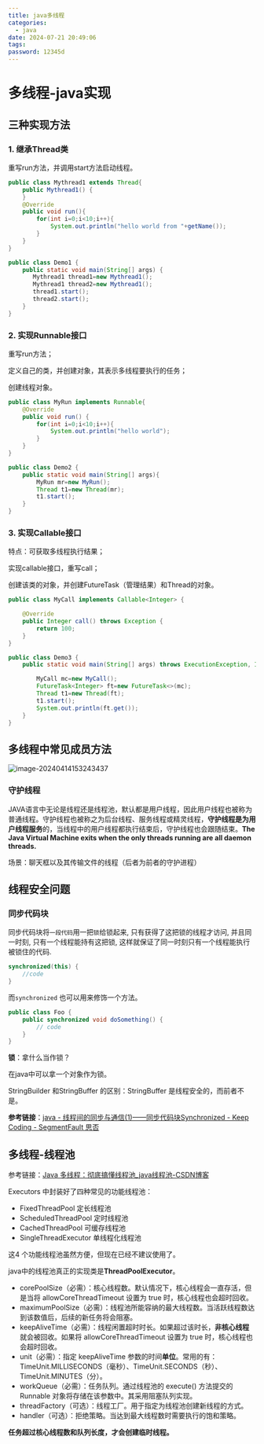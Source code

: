 ```yaml
---
title: java多线程
categories:
  - java
date: 2024-07-21 20:49:06
tags:
password: 12345d
---
```


# 多线程-java实现

## 三种实现方法

<!-- more -->

### 1. 继承Thread类

重写run方法，并调用start方法启动线程。

```java
public class Mythread1 extends Thread{
    public Mythread1() {
    }
    @Override
    public void run(){
        for(int i=0;i<10;i++){
            System.out.println("hello world from "+getName());
        }
    }
}
```

```java
public class Demo1 {
    public static void main(String[] args) {
       Mythread1 thread1=new Mythread1();
       Mythread1 thread2=new Mythread1();
       thread1.start();
       thread2.start();
    }
}
```

### 2. 实现Runnable接口

重写run方法；

定义自己的类，并创建对象，其表示多线程要执行的任务；

创建线程对象。

```java
public class MyRun implements Runnable{
    @Override
    public void run() {
        for(int i=0;i<10;i++){
            System.out.println("hello world");
        }
    }
}
```

```java
public class Demo2 {
    public static void main(String[] args){
       	MyRun mr=new MyRun();
		Thread t1=new Thread(mr);
        t1.start();
    }
}
```

### 3. 实现Callable接口

特点：可获取多线程执行结果；

实现callable接口，重写call；

创建该类的对象，并创建FutureTask（管理结果）和Thread的对象。

```java
public class MyCall implements Callable<Integer> {

    @Override
    public Integer call() throws Exception {
        return 100;
    }
}
```

```java
public class Demo3 {
    public static void main(String[] args) throws ExecutionException, InterruptedException {

        MyCall mc=new MyCall();
        FutureTask<Integer> ft=new FutureTask<>(mc);
        Thread t1=new Thread(ft);
        t1.start();
        System.out.println(ft.get());
    }
}

```

## 多线程中常见成员方法

![image-20240414153243437](D:/myData/javaStudy/img/image-20240414153243437.png)



### 守护线程

JAVA语言中无论是线程还是线程池，默认都是用户线程，因此用户线程也被称为普通线程。守护线程也被称之为后台线程、服务线程或精灵线程，**守护线程是为用户线程服务**的，当线程中的用户线程都执行结束后，守护线程也会跟随结束。**The Java Virtual Machine exits when the only threads running are all daemon threads.**

场景：聊天框以及其传输文件的线程（后者为前者的守护进程）

## 线程安全问题

### 同步代码块

同步代码块将`一段代码`用一把`锁`给锁起来, 只有获得了这把锁的线程才访问, 并且同一时刻, 只有一个线程能持有这把锁, 这样就保证了同一时刻只有一个线程能执行被锁住的代码.

```java
synchronized(this) {
    //code
}
```

而`synchronized` 也可以用来修饰一个方法。

```java
public class Foo {
    public synchronized void doSomething() {
        // code
    }
}
```

**锁**：拿什么当作锁？

在java中可以拿一个对象作为锁。



StringBuilder 和StringBuffer 的区别：StringBuffer 是线程安全的，而前者不是。

**参考链接**：[java - 线程间的同步与通信(1)——同步代码块Synchronized - Keep Coding - SegmentFault 思否](https://segmentfault.com/a/1190000015979202)

## 多线程-线程池

参考链接：[Java 多线程：彻底搞懂线程池_java线程池-CSDN博客](https://blog.csdn.net/u013541140/article/details/95225769)



Executors 中封装好了四种常见的功能线程池： 

- FixedThreadPool 定长线程池
- ScheduledThreadPool  定时线程池
- CachedThreadPool 可缓存线程池
- SingleThreadExecutor 单线程化线程池



这4 个功能线程池虽然方便，但现在已经不建议使用了。

java中的线程池真正的实现类是**ThreadPoolExecutor**。

- corePoolSize（必需）：核心线程数。默认情况下，核心线程会一直存活，但是当将 allowCoreThreadTimeout 设置为 true 时，核心线程也会超时回收。
- maximumPoolSize（必需）：线程池所能容纳的最大线程数。当活跃线程数达到该数值后，后续的新任务将会阻塞。
- keepAliveTime（必需）：线程闲置超时时长。如果超过该时长，**非核心线程**就会被回收。如果将 allowCoreThreadTimeout 设置为 true 时，核心线程也会超时回收。
- unit（必需）：指定 keepAliveTime 参数的时间**单位**。常用的有：TimeUnit.MILLISECONDS（毫秒）、TimeUnit.SECONDS（秒）、TimeUnit.MINUTES（分）。
- workQueue（必需）：任务队列。通过线程池的 execute() 方法提交的 Runnable 对象将存储在该参数中。其采用阻塞队列实现。
- threadFactory（可选）：线程工厂。用于指定为线程池创建新线程的方式。
- handler（可选）：拒绝策略。当达到最大线程数时需要执行的饱和策略。

**任务超过核心线程数和队列长度，才会创建临时线程。**

